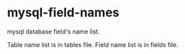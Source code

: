 mysql-field-names
=================

mysql database field's name list.

Table name list is in tables file.
Field name list is in fields file.


